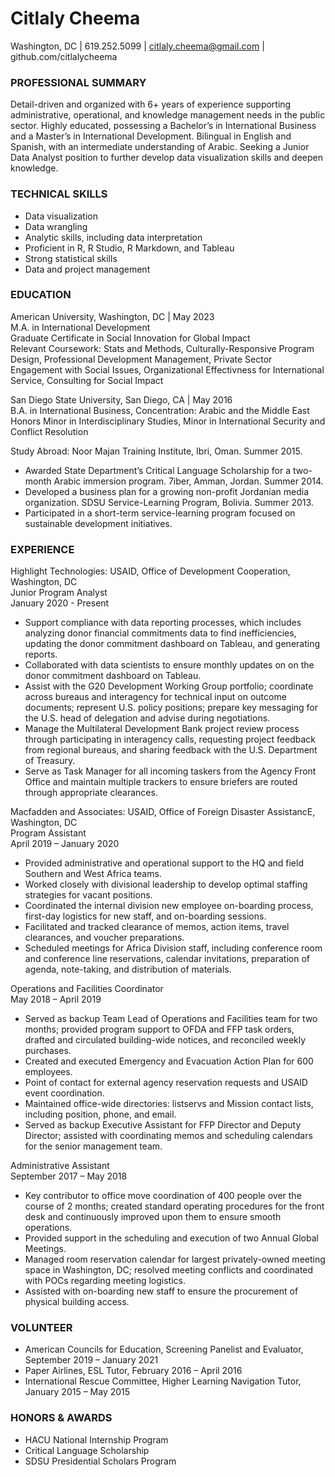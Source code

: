 
# Citlaly Cheema

Washington, DC | 619.252.5099 | citlaly.cheema@gmail.com | github.com/citlalycheema

### PROFESSIONAL SUMMARY

Detail-driven and organized with 6+ years of experience supporting administrative, operational, and knowledge management needs in the public sector. Highly educated, possessing a Bachelor’s in International Business and a Master’s in International Development. Bilingual in English and Spanish, with an intermediate understanding of Arabic. Seeking a Junior Data Analyst position to further develop data visualization skills and deepen knowledge.

### TECHNICAL SKILLS

- Data visualization 	
- Data wrangling
- Analytic skills, including data interpretation 
- Proficient in R, R Studio, R Markdown, and Tableau		
- Strong statistical skills
- Data and project management

### EDUCATION

American University, Washington, DC | May 2023  
M.A. in International Development  
Graduate Certificate in Social Innovation for Global Impact  
Relevant Coursework: Stats and Methods, Culturally-Responsive Program Design, Professional Development Management, Private Sector Engagement with Social Issues, Organizational Effectivness for International Service, Consulting for Social Impact

San Diego State University, San Diego, CA | May 2016					   
B.A. in International Business, Concentration: Arabic and the Middle East				                  
Honors Minor in Interdisciplinary Studies, Minor in International Security and Conflict Resolution

Study Abroad: 
Noor Majan Training Institute, Ibri, Oman. Summer 2015. 
- Awarded State Department’s Critical Language Scholarship for a two-month Arabic immersion program.
7iber, Amman, Jordan. Summer 2014. 
- Developed a business plan for a growing non-profit Jordanian media organization.
SDSU Service-Learning Program, Bolivia. Summer 2013.
- Participated in a short-term service-learning program focused on sustainable development initiatives.
	
### EXPERIENCE

Highlight Technologies: USAID, Office of Development Cooperation, Washington, DC  
Junior Program Analyst  
January 2020 - Present
- Support compliance with data reporting processes, which includes analyzing donor financial commitments data to find inefficiencies, updating the donor commitment dashboard on Tableau, and generating reports.
- Collaborated with data scientists to ensure monthly updates on on the donor commitment dashboard on Tableau.
- Assist with the G20 Development Working Group portfolio; coordinate across bureaus and interagency for technical input on outcome documents; represent U.S. policy positions; prepare key messaging for the U.S. head of delegation and advise during negotiations.
- Manage the Multilateral Development Bank project review process through participating in interagency calls, requesting project feedback from regional bureaus, and sharing feedback with the U.S. Department of Treasury.
- Serve as Task Manager for all incoming taskers from the Agency Front Office and maintain multiple trackers to ensure briefers are routed through appropriate clearances.

Macfadden and Associates: USAID, Office of Foreign Disaster AssistancE, Washington, DC  
Program Assistant  
April 2019 – January 2020	
- Provided administrative and operational support to the HQ and field Southern and West Africa teams.
- Worked closely with divisional leadership to develop optimal staffing strategies for vacant positions.
- Coordinated the internal division new employee on-boarding process, first-day logistics for new staff, and on-boarding sessions.
- Facilitated and tracked clearance of memos, action items, travel clearances, and voucher preparations.
- Scheduled meetings for Africa Division staff, including conference room and conference line reservations, calendar invitations, preparation of agenda, note-taking, and distribution of materials.		
	        
Operations and Facilities Coordinator  
May 2018 – April 2019
- Served as backup Team Lead of Operations and Facilities team for two months; provided program support to OFDA and FFP task orders, drafted and circulated building-wide notices, and reconciled weekly purchases.
- Created and executed Emergency and Evacuation Action Plan for 600 employees.
- Point of contact for external agency reservation requests and USAID event coordination.
- Maintained office-wide directories: listservs and Mission contact lists, including position, phone, and email.
- Served as backup Executive Assistant for FFP Director and Deputy Director; assisted with coordinating memos and scheduling calendars for the senior management team.

Administrative Assistant  
September 2017 – May 2018
- Key contributor to office move coordination of 400 people over the course of 2 months; created standard operating procedures for the front desk and continuously improved upon them to ensure smooth operations.
- Provided support in the scheduling and execution of two Annual Global Meetings.
- Managed room reservation calendar for largest privately-owned meeting space in Washington, DC; resolved meeting conflicts and coordinated with POCs regarding meeting logistics. 
- Assisted with on-boarding new staff to ensure the procurement of physical building access.

### VOLUNTEER
- American Councils for Education, Screening Panelist and Evaluator, September 2019 – January 2021
- Paper Airlines, ESL Tutor, February 2016 – April 2016
- International Rescue Committee, Higher Learning Navigation Tutor, January 2015 – May 2015

### HONORS & AWARDS
- HACU National Internship Program		
- Critical Language Scholarship
- SDSU Presidential Scholars Program

